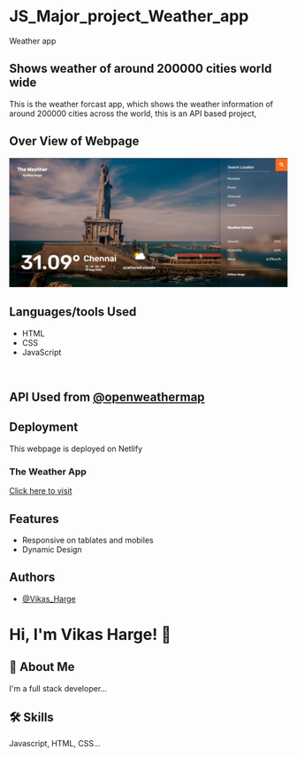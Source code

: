 # JS_Major_project_Weather_app
  Weather app

## Shows weather of around 200000 cities world wide

This is the weather forcast app, which shows the weather information of
around 200000 cities across the world, this is an API based project,

## Over View of Webpage

<img src="media\overview.png" >

## Languages/tools Used

- HTML
- CSS
- JavaScript

<br>

## API Used from [@openweathermap](https://openweathermap.org/api)



## Deployment

This webpage is deployed on Netlify
<br>
### The Weather App 
[Click here to visit](https://luminous-snickerdoodle-c917ca.netlify.app/)


## Features

- Responsive on tablates and mobiles
- Dynamic Design

## Authors

- [@Vikas_Harge](https://github.com/VikasHarge)


# Hi, I'm Vikas Harge! 👋


## 🚀 About Me
I'm a full stack developer...


## 🛠 Skills
Javascript, HTML, CSS...


